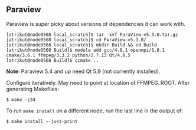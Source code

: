 ## Paraview

Paraview is super picky about versions of dependencies it can work
with. 

~~~
[atrikut@node0568 local_scratch]$ tar -xvf ParaView-v5.3.0.tar.gz 
[atrikut@node0568 local_scratch]$ cd ParaView-v5.3.0/
[atrikut@node0568 local_scratch]$ mkdir Build && cd Build
[atrikut@node0568 Build]$ module add gcc/4.8.1 openmpi/1.8.1 cmake/3.6.1 ffmpeg/3.3.2 python/2.7.13 Qt/4.8.5
[atrikut@node0568 Build]$ ccmake ..
~~~

**Note**: Paraview 5.4 and up need Qt 5.9 (not currently installed).

Configure iteratively. May need to point at location of FFMPEG_ROOT.
After generating Makefiles:

~~~
$ make -j24
~~~

To run `make install` on a different node,
run the last line in the output of:

~~~
$ make install --just-print
~~~

